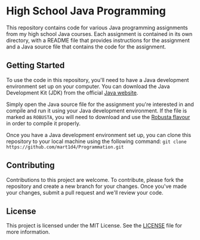 # High School Java Programming

This repository contains code for various Java programming assignments from my high school Java courses. Each assignment is contained in its own directory, with a README file that provides instructions for the assignment and a Java source file that contains the code for the assignment.

## Getting Started

To use the code in this repository, you'll need to have a Java development environment set up on your computer. You can download the Java Development Kit (JDK) from the official [Java website](https://www.oracle.com/java/technologies/downloads/).

Simply open the Java source file for the assignment you're interested in and compile and run it using your Java development environment. If the file is marked as `ROBUSTA`, you will need to download and use the [Robusta flavour](https://github.com/FrenchTechLead/robusta) in order to compile it properly.

Once you have a Java development environment set up, you can clone this repository to your local machine using the following command:
`git clone https://github.com/mart1d4/Programmation.git`

## Contributing

Contributions to this project are welcome. To contribute, please fork the repository and create a new branch for your changes. Once you've made your changes, submit a pull request and we'll review your code.

## License

This project is licensed under the MIT License. See the [LICENSE](/LICENSE) file for more information.
